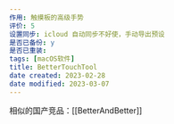 ```yaml
---
作用: 触摸板的高级手势
评价: 5
设置同步: icloud 自动同步不好使，手动导出预设
是否已备份: y
是否已重装:
tags: [macOS软件]
title: BetterTouchTool
date created: 2023-02-28
date modified: 2023-03-07
---
```


相似的国产竞品：[[BetterAndBetter]]
